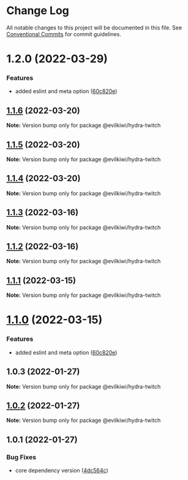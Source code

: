 # Change Log

All notable changes to this project will be documented in this file.
See [Conventional Commits](https://conventionalcommits.org) for commit guidelines.

# 1.2.0 (2022-03-29)


### Features

* added eslint and meta option ([60c820e](https://github.com/evilkiwi/hydra/commit/60c820e6c53250cdf3d35925a269e2142e2e89cf))





## [1.1.6](https://github.com/evilkiwi/hydra/compare/@evilkiwi/hydra-twitch@1.1.5...@evilkiwi/hydra-twitch@1.1.6) (2022-03-20)

**Note:** Version bump only for package @evilkiwi/hydra-twitch





## [1.1.5](https://github.com/evilkiwi/hydra/compare/@evilkiwi/hydra-twitch@1.1.4...@evilkiwi/hydra-twitch@1.1.5) (2022-03-20)

**Note:** Version bump only for package @evilkiwi/hydra-twitch





## [1.1.4](https://github.com/evilkiwi/hydra/compare/@evilkiwi/hydra-twitch@1.1.3...@evilkiwi/hydra-twitch@1.1.4) (2022-03-20)

**Note:** Version bump only for package @evilkiwi/hydra-twitch





## [1.1.3](https://github.com/evilkiwi/hydra/compare/@evilkiwi/hydra-twitch@1.1.2...@evilkiwi/hydra-twitch@1.1.3) (2022-03-16)

**Note:** Version bump only for package @evilkiwi/hydra-twitch





## [1.1.2](https://github.com/evilkiwi/hydra/compare/@evilkiwi/hydra-twitch@1.1.1...@evilkiwi/hydra-twitch@1.1.2) (2022-03-16)

**Note:** Version bump only for package @evilkiwi/hydra-twitch





## [1.1.1](https://github.com/evilkiwi/hydra/compare/@evilkiwi/hydra-twitch@1.1.0...@evilkiwi/hydra-twitch@1.1.1) (2022-03-15)

**Note:** Version bump only for package @evilkiwi/hydra-twitch





# [1.1.0](https://github.com/evilkiwi/hydra/compare/@evilkiwi/hydra-twitch@1.0.3...@evilkiwi/hydra-twitch@1.1.0) (2022-03-15)


### Features

* added eslint and meta option ([60c820e](https://github.com/evilkiwi/hydra/commit/60c820e6c53250cdf3d35925a269e2142e2e89cf))





## 1.0.3 (2022-01-27)

**Note:** Version bump only for package @evilkiwi/hydra-twitch





## [1.0.2](https://github.com/evilkiwi/hydra/compare/@evilkiwi/hydra-twitch@1.0.1...@evilkiwi/hydra-twitch@1.0.2) (2022-01-27)

**Note:** Version bump only for package @evilkiwi/hydra-twitch





## 1.0.1 (2022-01-27)


### Bug Fixes

* core dependency version ([4dc564c](https://github.com/evilkiwi/hydra/commit/4dc564cbff42c3780f0b32d1867a7dce97b27a28))

